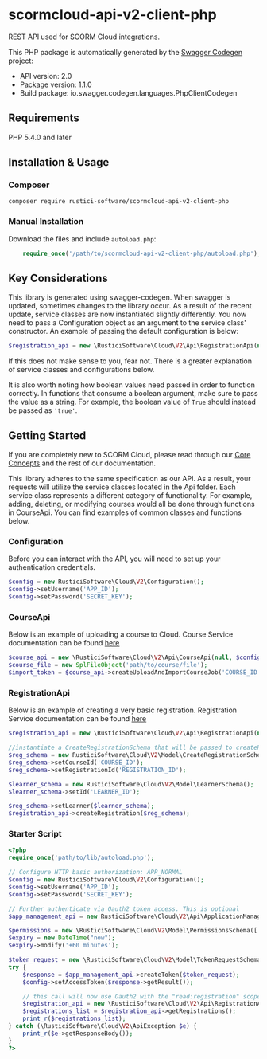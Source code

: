 # scormcloud-api-v2-client-php
REST API used for SCORM Cloud integrations.

This PHP package is automatically generated by the [Swagger Codegen](https://github.com/swagger-api/swagger-codegen) project:

- API version: 2.0
- Package version: 1.1.0
- Build package: io.swagger.codegen.languages.PhpClientCodegen

## Requirements

PHP 5.4.0 and later

## Installation & Usage
### Composer

```
composer require rustici-software/scormcloud-api-v2-client-php
```

### Manual Installation

Download the files and include `autoload.php`:

```php
    require_once('/path/to/scormcloud-api-v2-client-php/autoload.php');
```

## Key Considerations
This library is generated using swagger-codegen. When swagger is updated, sometimes changes to the library occur. As a
result of the recent update, service classes are now instantiated slightly differently. You now need to pass a Configuration
object as an argument to the service class' constructor. An example of passing the default configuration is below:

```php
$registration_api = new \RusticiSoftware\Cloud\V2\Api\RegistrationApi(null, RusticiSoftware\Cloud\V2\Configuration::getDefaultConfiguration(), null);
```

If this does not make sense to you, fear not. There is a greater explanation of service classes and configurations below.

It is also worth noting how boolean values need passed in order to function correctly. In functions that consume a boolean argument,
make sure to pass the value as a string. For example, the boolean value of `True` should instead be passed as `'true'`.

## Getting Started
If you are completely new to SCORM Cloud, please read through our [Core Concepts](http://cloud.scorm.com/docs/concepts/)
and the rest of our documentation.

This library adheres to the same specification as our API. As a result, your requests will utilize the service classes
located in the Api folder. Each service class represents a different category of functionality. For example,
adding, deleting, or modifying courses would all be done through functions in CourseApi. You can find examples of
common classes and functions below.

### Configuration
Before you can interact with the API, you will need to set up your authentication credentials.

```php
$config = new RusticiSoftware\Cloud\V2\Configuration();
$config->setUsername('APP_ID');
$config->setPassword('SECRET_KEY');
```

### CourseApi
Below is an example of uploading a course to Cloud. Course Service documentation can be found [here](http://cloud.scorm.com/docs/api_reference/v2/endpoints/courseservice/)

```php
$course_api = new \RusticiSoftware\Cloud\V2\Api\CourseApi(null, $config, null);
$course_file = new SplFileObject('path/to/course/file');
$import_token = $course_api->createUploadAndImportCourseJob('COURSE_ID', 'true', null, $course_file)->getResult();
```

### RegistrationApi
Below is an example of creating a very basic registration. Registration Service documentation can be found [here](http://cloud.scorm.com/docs/api_reference/v2/endpoints/registrationservice/)

```php
$registration_api = new \RusticiSoftware\Cloud\V2\Api\RegistrationApi(null, $config, null);

//instantiate a CreateRegistrationSchema that will be passed to createRegistration
$reg_schema = new RusticiSoftware\Cloud\V2\Model\CreateRegistrationSchema();
$reg_schema->setCourseId('COURSE_ID');
$reg_schema->setRegistrationId('REGISTRATION_ID');

$learner_schema = new RusticiSoftware\Cloud\V2\Model\LearnerSchema();
$learner_schema->setId('LEARNER_ID');

$reg_schema->setLearner($learner_schema);
$registration_api->createRegistration($reg_schema);
```

### Starter Script
```php
<?php
require_once('path/to/lib/autoload.php');

// Configure HTTP basic authorization: APP_NORMAL
$config = new RusticiSoftware\Cloud\V2\Configuration();
$config->setUsername('APP_ID');
$config->setPassword('SECRET_KEY');

// Further authenticate via Oauth2 token access. This is optional
$app_management_api = new RusticiSoftware\Cloud\V2\Api\ApplicationManagementApi(null, $config, null);

$permissions = new \RusticiSoftware\Cloud\V2\Model\PermissionsSchema([ 'scopes' => ['read:registration']]);
$expiry = new DateTime("now");
$expiry->modify('+60 minutes');

$token_request = new \RusticiSoftware\Cloud\V2\Model\TokenRequestSchema([ 'permissions' => $permissions, 'expiry' => $expiry]);
try {
    $response = $app_management_api->createToken($token_request);
    $config->setAccessToken($response->getResult());

    // this call will now use Oauth2 with the "read:registration" scope
    $registration_api = new \RusticiSoftware\Cloud\V2\Api\RegistrationApi(null, $config, null);
    $registrations_list = $registration_api->getRegistrations();
    print_r($registrations_list);
} catch (\RusticiSoftware\Cloud\V2\ApiException $e) {
    print_r($e->getResponseBody());
}
?>
```
